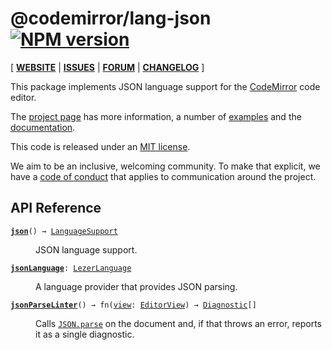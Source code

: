 <!-- NOTE: README.md is generated from src/README.md -->

# @codemirror/lang-json [![NPM version](https://img.shields.io/npm/v/@codemirror/lang-json.svg)](https://www.npmjs.org/package/@codemirror/lang-json)

[ [**WEBSITE**](https://codemirror.net/6/) | [**ISSUES**](https://github.com/codemirror/codemirror.next/issues) | [**FORUM**](https://discuss.codemirror.net/c/next/) | [**CHANGELOG**](https://github.com/codemirror/lang-json/blob/main/CHANGELOG.md) ]

This package implements JSON language support for the
[CodeMirror](https://codemirror.net/6/) code editor.

The [project page](https://codemirror.net/6/) has more information, a
number of [examples](https://codemirror.net/6/examples/) and the
[documentation](https://codemirror.net/6/docs/).

This code is released under an
[MIT license](https://github.com/codemirror/lang-json/tree/main/LICENSE).

We aim to be an inclusive, welcoming community. To make that explicit,
we have a [code of
conduct](http://contributor-covenant.org/version/1/1/0/) that applies
to communication around the project.

## API Reference
<dl>
<dt id="user-content-json">
  <code><strong><a href="#user-content-json">json</a></strong>() → <a href="https://codemirror.net/6/docs/ref#language.LanguageSupport">LanguageSupport</a></code></dt>

<dd><p>JSON language support.</p>
</dd>
<dt id="user-content-jsonlanguage">
  <code><strong><a href="#user-content-jsonlanguage">jsonLanguage</a></strong>: <a href="https://codemirror.net/6/docs/ref#language.LezerLanguage">LezerLanguage</a></code></dt>

<dd><p>A language provider that provides JSON parsing.</p>
</dd>
<dt id="user-content-jsonparselinter">
  <code><strong><a href="#user-content-jsonparselinter">jsonParseLinter</a></strong>() → fn(<a id="user-content-jsonparselinter^returns^view" href="#user-content-jsonparselinter^returns^view">view</a>: <a href="https://codemirror.net/6/docs/ref#view.EditorView">EditorView</a>) → <a href="https://codemirror.net/6/docs/ref#lint.Diagnostic">Diagnostic</a>[]</code></dt>

<dd><p>Calls
<a href="https://developer.mozilla.org/en-US/docs/Web/JavaScript/Reference/Global_Objects/JSON/parse"><code>JSON.parse</code></a>
on the document and, if that throws an error, reports it as a
single diagnostic.</p>
</dd>
</dl>


